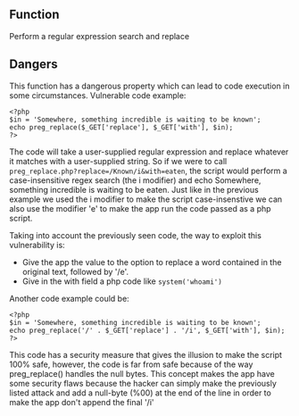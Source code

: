 ## Function
Perform a regular expression search and replace

## Dangers
This function has a dangerous property which can lead to code execution in some circumstances. Vulnerable code example:
```
<?php
$in = 'Somewhere, something incredible is waiting to be known';
echo preg_replace($_GET['replace'], $_GET['with'], $in);
?>
```
The code will take a user-supplied regular expression and replace whatever it matches with a user-supplied string. So if we were to call `preg_replace.php?replace=/Known/i&with=eaten`, the script would perform a case-insensitive regex search (the i modifier) and echo Somewhere, something incredible is waiting to be eaten.
Just like in the previous example we used the i modifier to make the script case-insenstive we can also use the modifier 'e' to make the app run the code passed as a php script.

Taking into account the previously seen code, the way to exploit this vulnerability is: 
- Give the app the value to the option to replace a word contained in the original text, followed by '/e'.
- Give in the with field a php code like `system('whoami')`

Another code example could be:
```
<?php
$in = 'Somewhere, something incredible is waiting to be known';
echo preg_replace('/' . $_GET['replace'] . '/i', $_GET['with'], $in);
?>
```
This code has a security measure that gives the illusion to make the script 100% safe, however, the code is far from safe because of the way preg_replace() handles the null bytes. This concept makes the app have some security flaws because the hacker can simply make the previously listed attack and add a null-byte (%00) at the end of the line in order to make the app don't append the final '/i'